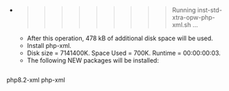 * >>>>>>>>> Running inst-std-xtra-opw-php-xml.sh ...
  * After this operation, 478 kB of additional disk space will be used.
  * Install php-xml.
  * Disk size = 7141400K. Space Used = 700K. Runtime = 00:00:00:03.
  * The following NEW packages will be installed:
  ```bash
php8.2-xml php-xml
  ```
